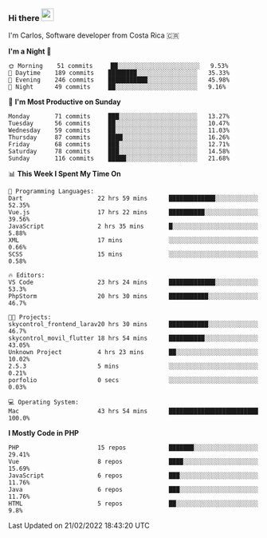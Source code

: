 ### Hi there <img src="https://media.giphy.com/media/hvRJCLFzcasrR4ia7z/giphy.gif" width="25px">

I'm Carlos, Software developer from Costa Rica 🇨🇷

<!--START_SECTION:waka-->
**I'm a Night 🦉** 

```text
🌞 Morning    51 commits     ██░░░░░░░░░░░░░░░░░░░░░░░   9.53% 
🌆 Daytime    189 commits    ████████░░░░░░░░░░░░░░░░░   35.33% 
🌃 Evening    246 commits    ███████████░░░░░░░░░░░░░░   45.98% 
🌙 Night      49 commits     ██░░░░░░░░░░░░░░░░░░░░░░░   9.16%

```
📅 **I'm Most Productive on Sunday** 

```text
Monday       71 commits     ███░░░░░░░░░░░░░░░░░░░░░░   13.27% 
Tuesday      56 commits     ██░░░░░░░░░░░░░░░░░░░░░░░   10.47% 
Wednesday    59 commits     ██░░░░░░░░░░░░░░░░░░░░░░░   11.03% 
Thursday     87 commits     ████░░░░░░░░░░░░░░░░░░░░░   16.26% 
Friday       68 commits     ███░░░░░░░░░░░░░░░░░░░░░░   12.71% 
Saturday     78 commits     ███░░░░░░░░░░░░░░░░░░░░░░   14.58% 
Sunday       116 commits    █████░░░░░░░░░░░░░░░░░░░░   21.68%

```


📊 **This Week I Spent My Time On** 

```text
💬 Programming Languages: 
Dart                     22 hrs 59 mins      █████████████░░░░░░░░░░░░   52.35% 
Vue.js                   17 hrs 22 mins      ██████████░░░░░░░░░░░░░░░   39.56% 
JavaScript               2 hrs 35 mins       █░░░░░░░░░░░░░░░░░░░░░░░░   5.88% 
XML                      17 mins             ░░░░░░░░░░░░░░░░░░░░░░░░░   0.66% 
SCSS                     15 mins             ░░░░░░░░░░░░░░░░░░░░░░░░░   0.58%

🔥 Editors: 
VS Code                  23 hrs 24 mins      █████████████░░░░░░░░░░░░   53.3% 
PhpStorm                 20 hrs 30 mins      ███████████░░░░░░░░░░░░░░   46.7%

🐱‍💻 Projects: 
skycontrol_frontend_larav20 hrs 30 mins      ███████████░░░░░░░░░░░░░░   46.7% 
skycontrol_movil_flutter 18 hrs 54 mins      ██████████░░░░░░░░░░░░░░░   43.05% 
Unknown Project          4 hrs 23 mins       ██░░░░░░░░░░░░░░░░░░░░░░░   10.02% 
2.5.3                    5 mins              ░░░░░░░░░░░░░░░░░░░░░░░░░   0.21% 
porfolio                 0 secs              ░░░░░░░░░░░░░░░░░░░░░░░░░   0.03%

💻 Operating System: 
Mac                      43 hrs 54 mins      █████████████████████████   100.0%

```

**I Mostly Code in PHP** 

```text
PHP                      15 repos            ███████░░░░░░░░░░░░░░░░░░   29.41% 
Vue                      8 repos             ████░░░░░░░░░░░░░░░░░░░░░   15.69% 
JavaScript               6 repos             ███░░░░░░░░░░░░░░░░░░░░░░   11.76% 
Java                     6 repos             ███░░░░░░░░░░░░░░░░░░░░░░   11.76% 
HTML                     5 repos             ██░░░░░░░░░░░░░░░░░░░░░░░   9.8%

```



 Last Updated on 21/02/2022 18:43:20 UTC
<!--END_SECTION:waka-->
